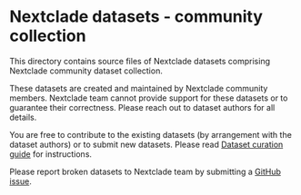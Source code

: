 # Nextclade datasets - community collection

This directory contains source files of Nextclade datasets comprising Nextclade community dataset collection.

These datasets are created and maintained by Nextclade community members. Nextclade team cannot provide support for these datasets or to guarantee their correctness. Please reach out to dataset authors for all details.

You are free to contribute to the existing datasets (by arrangement with the dataset authors) or to submit new datasets. Please read [Dataset curation guide](../../docs/dataset-curation-guide.md) for instructions.

Please report broken datasets to Nextclade team by submitting a [GitHub issue](https://github.com/nextstrain/nextclade_data/issues).
